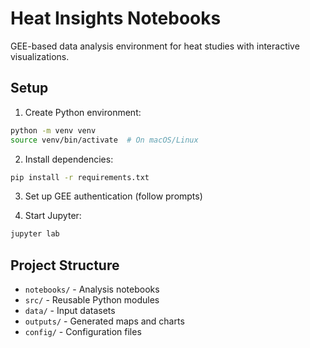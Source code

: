 # Heat Insights Notebooks

GEE-based data analysis environment for heat studies with interactive visualizations.

## Setup

1. Create Python environment:
```bash
python -m venv venv
source venv/bin/activate  # On macOS/Linux
```

2. Install dependencies:
```bash
pip install -r requirements.txt
```

3. Set up GEE authentication (follow prompts)

4. Start Jupyter:
```bash
jupyter lab
```

## Project Structure

- `notebooks/` - Analysis notebooks
- `src/` - Reusable Python modules  
- `data/` - Input datasets
- `outputs/` - Generated maps and charts
- `config/` - Configuration files